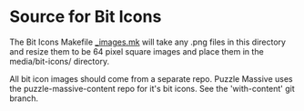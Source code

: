 # Source for Bit Icons

The Bit Icons Makefile [\_images.mk](_images.mk) will take any .png files in this
directory and resize them to be 64 pixel square images and place them in the
media/bit-icons/ directory.

All bit icon images should come from a separate repo. Puzzle Massive uses the
puzzle-massive-content repo for it's bit icons. See the 'with-content' git
branch.
